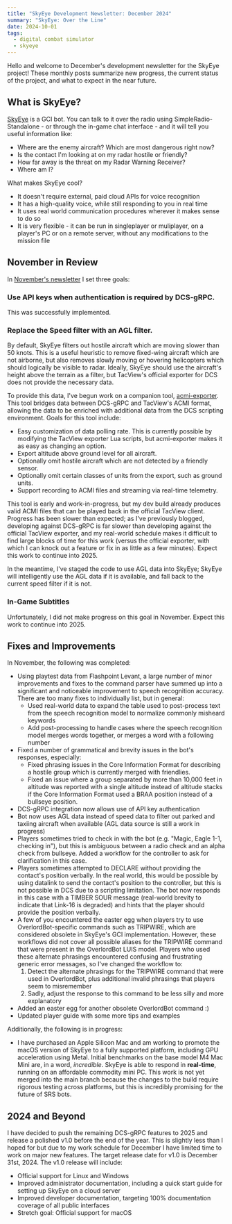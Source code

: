 ```yaml
---
title: "SkyEye Development Newsletter: December 2024"
summary: "SkyEye: Over the Line"
date: 2024-10-01
tags:
  - digital combat simulator
  - skyeye
---
```


Hello and welcome to December's development newsletter for the SkyEye project! These monthly posts summarize new progress, the current status of the project, and what to expect in the near future.

## What is SkyEye?

[SkyEye](https://github.com/dharmab/skyeye) is a GCI bot. You can talk to it over the radio using SimpleRadio-Standalone - or through the in-game chat interface - and it will tell you useful information like:

- Where are the enemy aircraft? Which are most dangerous right now?
- Is the contact I'm looking at on my radar hostile or friendly?
- How far away is the threat on my Radar Warning Receiver?
- Where am I?

What makes SkyEye cool?

- It doesn't require external, paid cloud APIs for voice recognition
- It has a high-quality voice, while still responding to you in real time
- It uses real world communication procedures wherever it makes sense to do so
- It is very flexible - it can be run in singleplayer or muliplayer, on a player's PC or on a remote server, without any modifications to the mission file

## November in Review

In [November's newsletter](newsletter-2024-11.md) I set three goals:

### Use API keys when authentication is required by DCS-gRPC.

This was successfully implemented.

### Replace the Speed filter with an AGL filter.

By default, SkyEye filters out hostile aircraft which are moving slower than 50 knots. This is a useful heuristic to remove fixed-wing aircraft which are not airborne, but also removes slowly moving or hovering helicopters which should logically be visible to radar. Ideally, SkyEye should use the aircraft's height above the terrain as a filter, but TacView's official exporter for DCS does not provide the necessary data.

To provide this data, I've begun work on a companion tool, [acmi-exporter](https://github.com/dharmab/acmi-exporter). This tool bridges data between DCS-gRPC and TacView's ACMI format, allowing the data to be enriched with additional data from the DCS scripting environment. Goals for this tool include:

- Easy customization of data polling rate. This is currently possible by modifying the TacView exporter Lua scripts, but acmi-exporter makes it as easy as changing an option.
- Export altitude above ground level for all aircraft.
- Optionally omit hostile aircraft which are not detected by a friendly sensor.
- Optionally omit certain classes of units from the export, such as ground units.
- Support recording to ACMI files and streaming via real-time telemetry.

This tool is early and work-in-progress, but my dev build already produces valid ACMI files that can be played back in the official TacView client. Progress has been slower than expected; as I've previously blogged, developing against DCS-gRPC is far slower than developing against the official TacView exporter, and my real-world schedule makes it difficult to find large blocks of time for this work (versus the official exporter, with which I can knock out a feature or fix in as little as a few minutes). Expect this work to continue into 2025.

In the meantime, I've staged the code to use AGL data into SkyEye; SkyEye will intelligently use the AGL data if it is available, and fall back to the current speed filter if it is not.

### In-Game Subtitles

Unfortunately, I did not make progress on this goal in November. Expect this work to continue into 2025.

## Fixes and Improvements

In November, the following was completed: 

* Using playtest data from Flashpoint Levant, a large number of minor improvements and fixes to the command parser have summed up into a significant and noticeable improvement to speech recognition accuracy. There are too many fixes to individually list, but in general:
  * Used real-world data to expand the table used to post-process text from the speech recognition model to normalize commonly misheard keywords
  * Add post-processing to handle cases where the speech recognition model merges words together, or merges a word with a following number
* Fixed a number of grammatical and brevity issues in the bot's responses, especially:
  * Fixed phrasing issues in the Core Information Format for describing a hostile group which is currently merged with friendlies.
  * Fixed an issue where a group separated by more than 10,000 feet in altitude was reported with a single altitude instead of altitude stacks if the Core Information Format used a BRAA position instead of a bullseye position.
* DCS-gRPC integration now allows use of API key authentication
* Bot now uses AGL data instead of speed data to filter out parked and taxiing aircraft when available (AGL data source is still a work in progress)
* Players sometimes tried to check in with the bot (e.g. "Magic, Eagle 1-1, checking in"), but this is ambiguous between a radio check and an alpha check from bullseye. Added a workflow for the controller to ask for clarification in this case.
* Players sometimes attempted to DECLARE without providing the contact's position verbally. In the real world, this would be possible by using datalink to send the contact's position to the controller, but this is not possible in DCS due to a scripting limitation. The bot now responds in this case with a TIMBER SOUR message (real-world brevity to indicate that Link-16 is degraded) and hints that the player should provide the position verbally.
* A few of you encountered the easter egg when players try to use OverlordBot-specific commands such as TRIPWIRE, which are considered obsolete in SkyEye's GCI implementation. However, these workflows did not cover all possible aliases for the TRIPWIRE command that were present in the OverlordBot LUIS model. Players who used these alternate phrasings encountered confusing and frustrating generic error messages, so I've changed the workflow to:
  1. Detect the alternate phrasings for the TRIPWIRE command that were used in OverlordBot, plus additional invalid phrasings that players seem to misremember
  2. Sadly, adjust the response to this command to be less silly and more explanatory
* Added an easter egg for another obsolete OverlordBot command :)
* Updated player guide with some more tips and examples

Additionally, the following is in progress:

* I have purchased an Apple Silicon Mac and am working to promote the macOS version of SkyEye to a fully supported platform, including GPU acceleration using Metal. Initial benchmarks on the base model M4 Mac Mini are, in a word, _incredible_. SkyEye is able to respond in **real-time**, running on an affordable commodity mini PC. This work is not yet merged into the main branch because the changes to the build require rigorous testing across platforms, but this is incredibly promising for the future of SRS bots.

## 2024 and Beyond

I have decided to push the remaining DCS-gRPC features to 2025 and release a polished v1.0 before the end of the year. This is slightly less than I hoped for but due to my work schedule for December I have limited time to work on major new features. The target release date for v1.0 is December 31st, 2024. The v1.0 release will include:

* Official support for Linux and Windows
* Improved administrator documentation, including a quick start guide for setting up SkyEye on a cloud server
* Improved developer documentation, targeting 100% documentation coverage of all public interfaces
* Stretch goal: Official support for macOS
